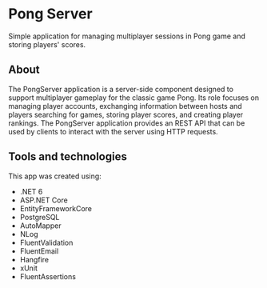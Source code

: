 # Pong Server
Simple application for managing multiplayer sessions in Pong game and storing players' scores. 
## About
The PongServer application is a server-side component designed to support multiplayer gameplay for the classic game Pong. Its role focuses on managing player accounts, exchanging information between hosts and players searching for games, storing player scores, and creating player rankings. The PongServer application provides an REST API that can be used by clients to interact with the server using HTTP requests.
## Tools and technologies
This app was created using:
- .NET 6
- ASP.NET Core
- EntityFrameworkCore
- PostgreSQL
- AutoMapper
- NLog
- FluentValidation
- FluentEmail
- Hangfire
- xUnit
- FluentAssertions